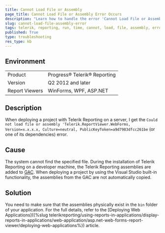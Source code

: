 ```yaml
---
title: Cannot Load File or Assembly
page_title: Cannot Load File or Assembly Error Occurs
description: "Learn how to handle the error 'Cannot Load File or Assembly' which occurs when the system cannot load a required Telerik Reporting assembly."
slug: cannot-load-file-assembly-error
tags: telerik, reporting, run, time, cannot, load, file, assembly, error, occurs
published: True
type: troubleshooting
res_type: kb
---
```


## Environment

<table>
	<tbody>
		<tr>
			<td>Product</td>
			<td>Progress® Telerik® Reporting</td>
		</tr>
		<tr>
			<td>Version</td>
			<td>Q2 2012 and later</td>
		</tr>
		<tr>
			<td>Report Viewers</td>
			<td>WinForms, WPF, ASP.NET</td>
		</tr>
	</tbody>
</table>

## Description

When deploying a project with Telerik Reporting on a server, I get the `Could not load file or assembly 'Telerik.ReportViewer.WebForms, Version=x.x.x.x, Culture=neutral, PublicKeyToken=a9d7983dfcc261be` (or one of its dependencies) error.

## Cause

The system cannot find the specified file. During the installation of Telerik Reporting on a developer machine, the Telerik Reporting assemblies are added to [GAC](https://learn.microsoft.com/en-us/dotnet/framework/app-domains/gac). When deploying a project by using the Visual Studio built-in functionality, the assemblies from the GAC are not automatically copied.

## Solution

You need to make sure that the assemblies physically exist in the `bin` folder of your application. For the full details, refer to the [Deploying Web Applications]({%slug telerikreporting/using-reports-in-applications/display-reports-in-applications/web-application/asp.net-web-forms-report-viewer/deploying-web-applications%}) article.
